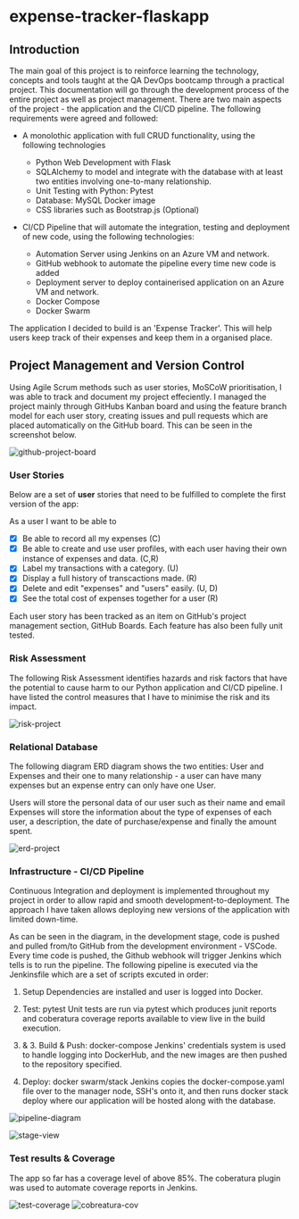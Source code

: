 # expense-tracker-flaskapp

## Introduction

The main goal of this project is to reinforce learning the technology, concepts and tools taught at the QA DevOps bootcamp through a practical project. This documentation will go through the development process of the entire project as well as project management. There are two main aspects of the project - the application and the CI/CD pipeline. The following requirements were agreed and followed: 

- A monolothic application with full CRUD functionality, using the following technologies 
  - Python Web Development with Flask
  - SQLAlchemy to model and integrate with the database with at least two entities involving one-to-many relationship.
  - Unit Testing with Python: Pytest
  - Database: MySQL Docker image
  - CSS libraries such as Bootstrap.js (Optional)

- CI/CD Pipeline that will automate the integration, testing and deployment of new code, using the following technologies:
  - Automation Server using Jenkins on an Azure VM and network. 
  - GitHub webhook to automate the pipeline every time new code is added
  - Deployment server to deploy containerised application on an Azure VM and network. 
  - Docker Compose
  - Docker Swarm
 
 The application I decided to build is an 'Expense Tracker'. This will help users keep track of their expenses and keep them in a organised place. 
 
 ## Project Management and Version Control
 
 Using Agile Scrum methods such as user stories, MoSCoW prioritisation,  I was able to track and document my project effeciently. I managed the project mainly through GitHubs Kanban board and using the feature branch model for each user story, creating issues and pull requests which are placed automatically on the GitHub board. This can be seen in the screenshot below. 
 
 ![github-project-board](https://user-images.githubusercontent.com/56398402/147886137-a1d983ae-e0ff-4003-ab80-ae9aa6a880ab.png)

 
 ### User Stories 
  

Below are a set of **user** stories that need to be fulfilled to complete the first version of the app:

As a user I want to be able to

- [x] Be able to record all my expenses (C)
- [x] Be able to create and use user profiles, with each user having their own instance of expenses and data. (C,R)
- [x] Label my transactions with a category. (U)
- [x] Display a full history of transcactions made. (R)
- [x] Delete and edit "expenses" and "users" easily. (U, D)
- [x] See the total cost of expenses together for a user (R)

Each user story has been tracked as an item on GitHub's project management section, GitHub Boards.  Each feature has also been fully unit tested. 

### Risk Assessment

The following Risk Assessment identifies hazards and risk factors that have the potential to cause harm to our Python application and CI/CD pipeline. I have listed the control measures that I have to minimise the risk and its impact. 

![risk-project](https://user-images.githubusercontent.com/56398402/147888998-a15a6197-50d5-4e21-b627-beea4f4682dc.png)


### Relational Database

The following diagram ERD diagram shows the two entities: User and Expenses and their one to many relationship - a user can have many expenses but an expense entry can only have one User. 

Users will store the personal data of our user such as their name and email
Expenses will store the information about the type of expenses of each user, a description, the date of purchase/expense and finally the amount spent.


![erd-project](https://user-images.githubusercontent.com/56398402/147888961-9b379e71-1b33-400a-99fe-0f2a1a03dc69.png)

### Infrastructure - CI/CD Pipeline

Continuous Integration and deployment is implemented throughout my project in order to allow rapid and smooth development-to-deployment. The approach I have taken allows deploying new versions of the application with limited down-time.

As can be seen in the diagram, in the development stage, code is pushed and pulled from/to GitHub from the development environment - VSCode. Every time code is pushed, the Github webhook will trigger Jenkins which tells is to run the pipeline. The following pipeline is executed via the Jenkinsfile which are a set of scripts excuted in order:

1. Setup
Dependencies are installed and user is logged into Docker.

2. Test: pytest
Unit tests are run via pytest which produces junit reports and coberatura coverage reports available to view live in the build execution.

2. & 3. Build & Push: docker-compose
Jenkins' credentials system is used to handle logging into DockerHub, and the new images are then pushed to the repository specified.

4. Deploy: docker swarm/stack
Jenkins copies the docker-compose.yaml file over to the manager node, SSH's onto it, and then runs docker stack deploy where our application will be hosted along with the database. 


![pipeline-diagram](https://user-images.githubusercontent.com/56398402/147888981-0fa2400a-8c60-47ab-a93e-4f7445b4e7bc.png)


![stage-view](https://user-images.githubusercontent.com/56398402/147889312-877e88e5-86ef-4e91-88f1-c0374b3adc74.png)

### Test results & Coverage

The app so far has a coverage level of above 85%. The coberatura plugin was used to automate coverage reports in Jenkins. 

![test-coverage](https://user-images.githubusercontent.com/56398402/147889336-fd896593-7cbb-4dd7-bc97-fd56a26de968.png)
![cobreatura-cov](https://user-images.githubusercontent.com/56398402/147889348-dc08aa64-3b18-4105-b98b-67244bb18720.png)






